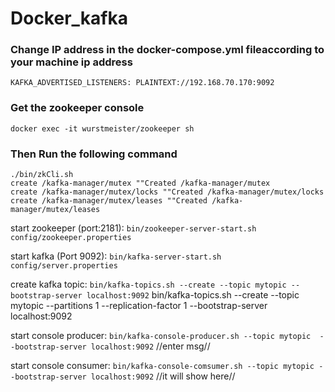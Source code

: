 # Docker_kafka

### Change IP address in the docker-compose.yml fileaccording to your machine ip address
```
KAFKA_ADVERTISED_LISTENERS: PLAINTEXT://192.168.70.170:9092
```
### Get the zookeeper console
```docker exec -it wurstmeister/zookeeper sh```
### Then Run the following command
```
./bin/zkCli.sh
create /kafka-manager/mutex ""Created /kafka-manager/mutex
create /kafka-manager/mutex/locks ""Created /kafka-manager/mutex/locks
create /kafka-manager/mutex/leases ""Created /kafka-manager/mutex/leases
```


start zookeeper (port:2181):
```bin/zookeeper-server-start.sh config/zookeeper.properties```

start kafka (Port 9092):
```bin/kafka-server-start.sh config/server.properties```

create kafka topic: 
```bin/kafka-topics.sh --create --topic mytopic --bootstrap-server localhost:9092```
bin/kafka-topics.sh --create --topic mytopic --partitions 1 --replication-factor 1 --bootstrap-server localhost:9092


start console producer: 
```bin/kafka-console-producer.sh --topic mytopic  --bootstrap-server localhost:9092```
//enter msg//

start console consumer: 
```bin/kafka-console-comsumer.sh --topic mytopic --bootstrap-server localhost:9092```
//it will show here//
